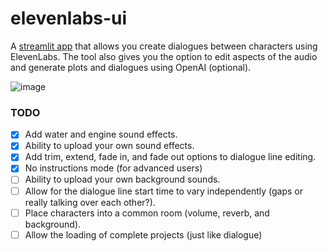 # elevenlabs-ui

A [streamlit app](https://elevenlabs-dialogue.streamlit.app/) that allows you create dialogues between characters using ElevenLabs. The tool also gives you the option to edit aspects of the audio and generate plots and dialogues using OpenAI (optional).

![image](https://github.com/rollerb/elevenlabs-ui/assets/2107385/c4e448d3-3db1-4bcc-88b4-8747229b2ce5)

### TODO

- [x] Add water and engine sound effects.
- [x] Ability to upload your own sound effects.
- [x] Add trim, extend, fade in, and fade out options to dialogue line editing.
- [x] No instructions mode (for advanced users)
- [ ] Ability to upload your own background sounds.
- [ ] Allow for the dialogue line start time to vary independently (gaps or really talking over each other?).
- [ ] Place characters into a common room (volume, reverb, and background).
- [ ] Allow the loading of complete projects (just like dialogue)